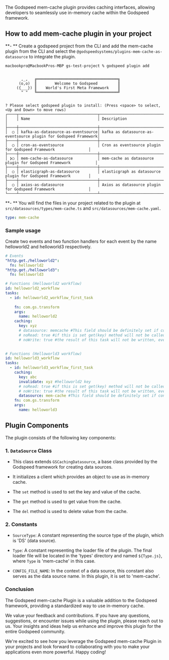 The Godspeed mem-cache plugin provides caching interfaces, allowing developers to seamlessly use in-memory cache within the Godspeed framework.

## How to add mem-cache plugin in your project
**- ** Create a godspeed project from the CLI and add the mem-cache plugin from the CLI and select the `@godspeedsystems/plugins-mem-cache-as-datasource` to integrate the plugin.

```
macbookpro@MacbookPros-MBP gs-test-project % godspeed plugin add   


       ,_,   ╔════════════════════════════════════╗
      (o,o)  ║        Welcome to Godspeed         ║
     ({___}) ║    World's First Meta Framework    ║
       " "   ╚════════════════════════════════════╝


? Please select godspeed plugin to install: (Press <space> to select, <Up and Down> to move rows)
┌────┬───────────────────────────────────┬─────────────────────────────────────────────────────────────────┐
│    │ Name                              │ Description                                                     │
├────┼───────────────────────────────────┼─────────────────────────────────────────────────────────────────┤
│  ◯ │ kafka-as-datasource-as-eventsource│ kafka as datasource-as-eventsource plugin for Godspeed Framework│
├────┼───────────────────────────────────┼─────────────────────────────────────────────────────────────────┤
│  ◯ │ cron-as-eventsource               │ Cron as eventsource plugin for Godspeed Framework               │
├────┼───────────────────────────────────┼─────────────────────────────────────────────────────────────────┤
│ ❯◯ │ mem-cache-as-datasource           │ mem-cache as datasource plugin for Godspeed Framework           │
├────┼───────────────────────────────────┼─────────────────────────────────────────────────────────────────┤
│  ◯ │ elasticgraph-as-datasource        │ elasticgraph as datasource plugin for Godspeed Framework        │
├────┼───────────────────────────────────┼─────────────────────────────────────────────────────────────────┤
│  ◯ │ axios-as-datasource               │ Axios as datasource plugin for Godspeed Framework               │
└────┴───────────────────────────────────┴─────────────────────────────────────────────────────────────────┘

```
**- ** You will find the files in your project related to the plugin at `src/datasources/types/mem-cache.ts` and `src/datasources/mem-cache.yaml`.
```yaml title=src/datasources/mem-cache.yaml
type: mem-cache
```

### Sample usage
Create two events and two function handlers for each event by the name helloworld2 and helloworld3 respectively.
```yaml
# Events
"http.get./helloworld2":
  fn: helloworld2
"http.get./helloworld3":
  fn: helloworld3

# Functions (Helloworld2 workflow)
id: helloworld2_workflow
tasks:
  - id: helloworld2_workflow_first_task
 
    fn: com.gs.transform
    args:
      name: helloworld2
    caching:
      key: xyz
      # datasource: memcache #This field should be definitely set if config/default.caching is not set. Else is optional
      # noRead: true #if this is set get(key) method will not be called for this task
      # noWrite: true #the result of this task will not be written, even if cache_on_failure is set to true. i.e. set() method will not be called
    

# Functions (Helloworld3 workflow)
id: helloworld3_workflow
tasks:
  - id: helloworld3_workflow_first_task
    caching:
      key: abc
      invalidate: xyz #helloworld2 key
      # noRead: true #if this is set get(key) method will not be called for this task
      # noWrite: true #the result of this task will not be written, even if cache_on_failure is set to true. i.e. set() method will not be called
      datasource: mem-cache #This field should be definitely set if config/default.caching is not set. Else is optional
    fn: com.gs.transform
    args:
      name: helloworld3
```

## Plugin Components

The plugin consists of the following key components:

### 1. `DataSource` Class

- This class extends `GSCachingDatasource`, a base class provided by the Godspeed framework for creating data sources.

- It initializes a client which provides an object to use as in-memory cache.

- The `set` method is used to set the key and value of the cache.

- The `get` method is used to get value from the cache.

- The `del` method is used to delete value from the cache.

### 2. Constants

- `SourceType`: A constant representing the source type of the plugin, which is 'DS' (data source).

- `Type`: A constant representing the loader file of the plugin. The final loader file will be located in the 'types' directory and named `${Type.js}`, where `Type` is 'mem-cache' in this case.

- `CONFIG_FILE_NAME`: In the context of a data source, this constant also serves as the data source name. In this plugin, it is set to 'mem-cache'.

### Conclusion

The Godspeed mem-cache Plugin is a valuable addition to the Godspeed framework, providing a standardized way to use in-memory cache.

We value your feedback and contributions. If you have any questions, suggestions, or encounter issues while using the plugin, please reach out to us. Your insights and ideas help us enhance and improve this plugin for the entire Godspeed community.

We're excited to see how you leverage the Godspeed mem-cache Plugin in your projects and look forward to collaborating with you to make your applications even more powerful. Happy coding!


